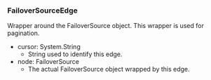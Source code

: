### FailoverSourceEdge
Wrapper around the FailoverSource object. This wrapper is used for pagination.

- cursor: System.String
  - String used to identify this edge.
- node: FailoverSource
  - The actual FailoverSource object wrapped by this edge.
